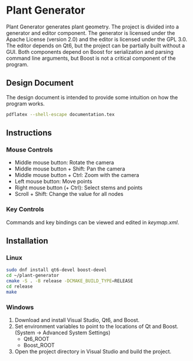 # Plant Generator

Plant Generator generates plant geometry. The project is divided into a generator and editor component. The generator is licensed under the Apache License (version 2.0) and the editor is licensed under the GPL 3.0. The editor depends on Qt6, but the project can be partially built without a GUI. Both components depend on Boost for serialization and parsing command line arguments, but Boost is not a critical component of the program.

## Design Document

The design document is intended to provide some intuition on how the program works.

```sh
pdflatex --shell-escape documentation.tex
```

## Instructions

### Mouse Controls

- Middle mouse button: Rotate the camera
- Middle mouse button + Shift: Pan the camera
- Middle mouse button + Ctrl: Zoom with the camera
- Left mouse button: Move points
- Right mouse button (+ Ctrl): Select stems and points
- Scroll + Shift: Change the value for all nodes

### Key Controls

Commands and key bindings can be viewed and edited in _keymap.xml_.

## Installation

### Linux

```sh
sudo dnf install qt6-devel boost-devel
cd ~/plant-generator
cmake -S . -B release -DCMAKE_BUILD_TYPE=RELEASE
cd release
make
```

### Windows

1. Download and install Visual Studio, Qt6, and Boost.
2. Set environment variables to point to the locations of Qt and Boost. (System -> Advanced System Settings)
    - Qt6_ROOT
    - Boost_ROOT
3. Open the project directory in Visual Studio and build the project.
